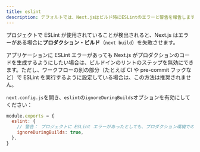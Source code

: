 ```yaml
---
title: eslint
description: デフォルトでは、Next.jsはビルド時にESLintのエラーと警告を報告します。この動作をオプトアウトする方法については、こちらを確認してください。
---
```


プロジェクトで ESLint が使用されていることが検出されると、Next.js はエラーがある場合に**プロダクション・ビルド**（`next build`）を失敗させます。

アプリケーションに ESLint エラーがあっても Next.js がプロダクションのコードを生成するようにしたい場合は、ビルドインのリントのステップを無効にできます。ただし、ワークフローの別の部分（たとえば CI や pre-commit フックなど）で ESLint を実行するように設定している場合は、この方法は推奨されません。

`next.config.js`を開き、`eslint`の`ignoreDuringBuilds`オプションを有効にしてください：

```js title="next.config.js"
module.exports = {
  eslint: {
    // 警告： プロジェクトに ESLint エラーがあったとしても、プロダクション環境でのビルドを成功させることができます。
    ignoreDuringBuilds: true,
  },
}
```
